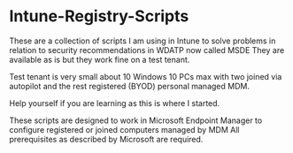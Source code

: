 # Intune-Registry-Scripts

These are a collection of scripts I am using in Intune to solve problems in relation to security recommendations in WDATP now called MSDE
They are available as is but they work fine on a test tenant.

Test tenant is very small about 10 Windows 10 PCs max with two joined via autopilot and the rest registered (BYOD) personal managed MDM.

Help yourself if you are learning as this is where I started.

These scripts are designed to work in Microsoft Endpoint Manager to configure registered or joined computers managed by MDM
All prerequisites as described by Microsoft are required.
